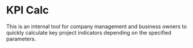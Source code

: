 # KPI Calc

This is an internal tool for company management and business owners to quickly calculate key project indicators depending on the specified parameters.
